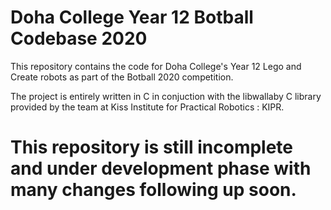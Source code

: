 # Doha College Year 12 Botball Codebase 2020

This repository contains the code for Doha College's Year 12 Lego and Create robots as part of the Botball 2020 competition.

The project is entirely written in C in conjuction with the libwallaby C library provided by the team at Kiss Institute for Practical Robotics : KIPR. 

# This repository is still incomplete and under development phase with many changes following up soon.
